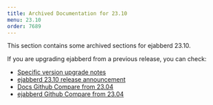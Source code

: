 ```yaml
---
title: Archived Documentation for 23.10
menu: 23.10
order: 7689
---
```


This section contains some archived sections for ejabberd 23.10.

If you are upgrading ejabberd from a previous release, you can check:

* [Specific version upgrade notes](/admin/upgrade/#specific-version-upgrade-notes)
* [ejabberd 23.10 release announcement](https://www.process-one.net/blog/ejabberd-23-10/)
* [Docs Github Compare from 23.04](https://github.com/processone/docs.ejabberd.im/compare/23.04...23.10)
* [ejabberd Github Compare from 23.04](https://github.com/processone/ejabberd/compare/23.04...23.10)

